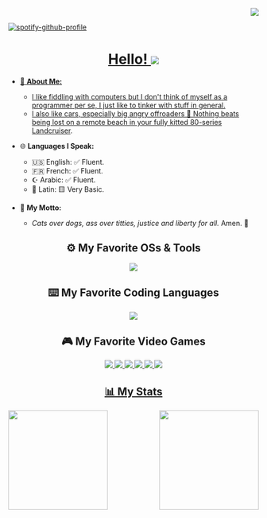 <p align="right">
  <a href="https://github.com/xesdoog" /a><img src="https://visitcount.itsvg.in/api?id=xesdoog&label=Profile%20Visits&color=12&icon=5&pretty=true" />
</p>

![spotify-github-profile](https://spotify-github-profile.kittinanx.com/api/view?uid=31rd3gn3izgynns45ufbicx5jhru&cover_image=true&theme=novatorem&show_offline=true&background_color=121212&interchange=false)

<h1 align="center">
Hello! <img src="https://github.com/xesdoog/xesdoog/assets/66764345/060feb2a-b53b-4634-8e7b-304e3db616f9" />
</h1>

- 🔎 **About Me:**
  - I like fiddling with computers but I don't think of myself as a programmer per se, I just like to tinker with stuff in general.
  - I also like cars, especially big angry offroaders 🚙 Nothing beats being lost on a remote beach in your [fully kitted 80-series Landcruiser](https://i.pinimg.com/originals/1a/8b/9b/1a8b9b9700866bc35bbdc793cbdc7590.jpg).

- 🌐 **Languages I Speak:**
  - 🇺🇸 English: ✅ Fluent.
  - 🇫🇷 French: ✅ Fluent.
  - ☪ Arabic: ✅ Fluent.
  - 🦅 Latin: 🟨 Very Basic.

- 💭 **My Motto:**
  - _Cats over dogs, ass over titties, justice and liberty for all._ Amen. 🙏

<h2 align="center">
 ⚙️ My Favorite OSs & Tools
</h2>

<p align="center">
    <img src="https://skillicons.dev/icons?i=kali,windows,git,autocad,ps,vim,vscode,androidstudio,selenium" />
</p>

<h2 align="center">
 ⌨️ My Favorite Coding Languages
</h2>
<p align="center">
    <img src="https://skillicons.dev/icons?i=css,py,lua,html,js,kotlin" />
</p>

<h2 align="center">
 🎮 My Favorite Video Games 
</h2>
<p align="center">
  <a href="https://www.ubisoft.com/en-us/game/for-honor"/a><img src="https://github.com/xesdoog/xesdoog/assets/66764345/de0c5fd1-f5f4-4fc7-b4bc-1ec8d26a3f3c"/> 
  <a href="https://www.rockstargames.com/gta-v"/a><img src="https://github.com/xesdoog/xesdoog/assets/66764345/244c75a7-f0e8-4e7d-9d8a-3657f407cbd0"/>
  <a href="https://forza.net/horizon"/a><img src="https://github.com/xesdoog/xesdoog/assets/66764345/1fccc77e-77e3-43ff-8a47-a15799d844e1"/>
  <a href="https://www.cyberpunk.net/"/a><img src="https://github.com/xesdoog/xesdoog/assets/66764345/482a47a6-946b-42a0-b818-e5f915bbae7d"/>
  <a href="https://assettocorsa.gg/"/a><img src="https://github.com/xesdoog/xesdoog/assets/66764345/a9684200-0223-46e6-acd3-4e7c498d1c83"/>
  <a href="https://www.beamng.com/game/"/a><img src="https://github.com/xesdoog/xesdoog/assets/66764345/a8fb7f2b-e244-441e-9502-b1f4c02b812a"/>
</p>

<h2 align="center">
📊 My Stats
</h2>

<p align="center"> 
<img align="left" height=200 src="https://github-readme-stats-samurai.vercel.app/api/top-langs/?username=xesdoog&hide=html,scss,autohotkey&bg_color=000000&hide_border=true&layout=donut&hide_title=true&theme=github_dark"/>
<img align="right" height=200 src="https://github-readme-stats-samurai.vercel.app/api?username=xesdoog&bg_color=000000&hide_border=true&hide_title=true&hide_rank=true&include_all_commits=true&theme=github_dark"/>
</p>
